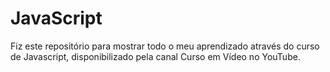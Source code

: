 # JavaScript
Fiz este repositório para mostrar todo o meu aprendizado através do curso de Javascript, disponibilizado pela canal Curso em Vídeo no YouTube.


